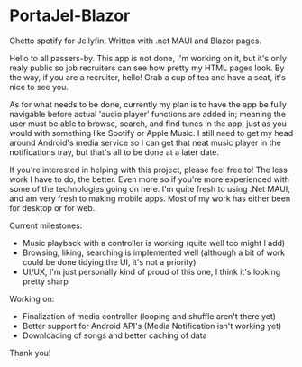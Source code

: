 # PortaJel-Blazor
Ghetto spotify for Jellyfin. Written with .net MAUI and Blazor pages. 

Hello to all passers-by. This app is not done, I'm working on it, but it's only realy public so job recruiters can see how pretty my HTML pages look. By the way, if you are a recruiter, hello! Grab a cup of tea and have a seat, it's nice to see you. 

As for what needs to be done, currently my plan is to have the app be fully navigable before actual 'audio player' functions are added in; meaning the user must be able to browse, search, and find tunes in the app, just as you would with something like Spotify or Apple Music. I still need to get my head around Android's media service so I can get that neat music player in the notifications tray, but that's all to be done at a later date. 

If you're interested in helping with this project, please feel free to! The less work I have to do, the better. Even more so if you're more experienced with some of the technologies going on here. I'm quite fresh to using .Net MAUI, and am very fresh to making mobile apps. Most of my work has either been for desktop or for web.

Current milestones: 
- Music playback with a controller is working (quite well too might I add)
- Browsing, liking, searching is implemented well (although a bit of work could be done tidying the UI, it's not a priority)
- UI/UX, I'm just personally kind of proud of this one, I think it's looking pretty sharp

Working on: 
- Finalization of media controller (looping and shuffle aren't there yet)
- Better support for Android API's (Media Notification isn't working yet)
- Downloading of songs and better caching of data 

Thank you! 
